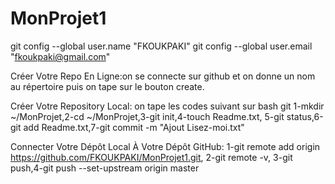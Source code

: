 # MonProjet1
git config --global user.name "FKOUKPAKI"
git config --global user.email "fkoukpaki@gmail.com"

Créer Votre Repo En Ligne:on se connecte sur github 
et on donne un nom au répertoire puis on tape sur le bouton create. 

Créer Votre Repository Local: on tape les codes suivant sur bash git
1-mkdir ~/MonProjet,2-cd ~/MonProjet,3-git init,4-touch Readme.txt,
5-git status,6-git add Readme.txt,7-git commit -m "Ajout Lisez-moi.txt"

Connecter Votre Dépôt Local À Votre Dépôt GitHub:
1-git remote add origin https://github.com/FKOUKPAKI/MonProjet1.git,
2-git remote -v, 3-git push,4-git push --set-upstream origin master

